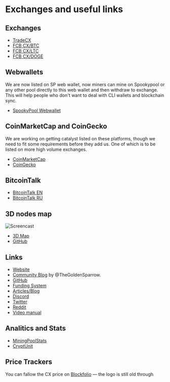 # Exchanges and useful links


## Exchanges

- [TradeCX](https://tradecx.io/markets/cxbtc)
- [FCB CX/BTC](https://fcbaccount.com/fcb/exchange/CX/BTC)
- [FCB CX/LTC](https://fcbaccount.com/fcb/exchange/CX/LTC)
- [FCB CX/DOGE](https://fcbaccount.com/fcb/exchange/CX/DOGE)

## Webwallets

We are now listed on SP web wallet, now miners can mine on Spookypool or any other pool directly to this web wallet and then withdraw to exchange. This will help people who don't want to deal with CLI wallets and blockchain sync.

- [SpookyPool Webwallet](https://spookypool.nl/)


## CoinMarketCap and CoinGecko

We are working on getting catalyst listed on these platforms, though we need to fit some requirements before they add us. One of which is to be listed on more high volume exchanges.


- [CoinMarketCap](#coinmarketcap-and-coingecko)
- [CoinGecko](#coinmarketcap-and-coingecko)

## BitcoinTalk

- [BitcoinTalk EN](https://bitcointalk.org/index.php?topic=5081758.0)
- [BitcoinTalk RU](https://bitcointalk.org/index.php?topic=5180539.0)

## 3D nodes map

![Screencast](3dmap.png)

- [3D Map](https://map.cryptocatalyst.net)
- [GitHub](https://github.com/n8tb1t/catalyst-nodes-map)

## Links
- [Website](https://www.cryptocatalyst.net/)
- [Community Blog](https://www.cat7.network/) by @TheGoldenSparrow.
- [GitHub](https://github.com/catalystdevelopment)
- [Funding System](https://funding.cryptocatalyst.net/)
- [Articles/Blog](https://medium.com/@CatalystNetwork)
- [Discord](https://discord.gg/byKYDyb)
- [Twitter](https://twitter.com/catalyst_CX)
- [Reddit](https://www.reddit.com/r/CatalystHub/)
- [Video manual](https://youtu.be/dBPS_qiGWDE)

## Analitics and Stats

- [MiningPoolStats](https://miningpoolstats.stream/catalyst)
- [CryptUnit](https://www.cryptunit.com/coin/CX)

## Price Trackers

You can fallow the CX price on [Blockfolio](https://blockfolio.com/coin/CX)  — the logo is still old through
